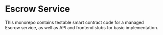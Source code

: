 # Escrow Service
This monorepo contains testable smart contract code for a managed Escrow service, as well as API and frontend stubs for basic implementation.